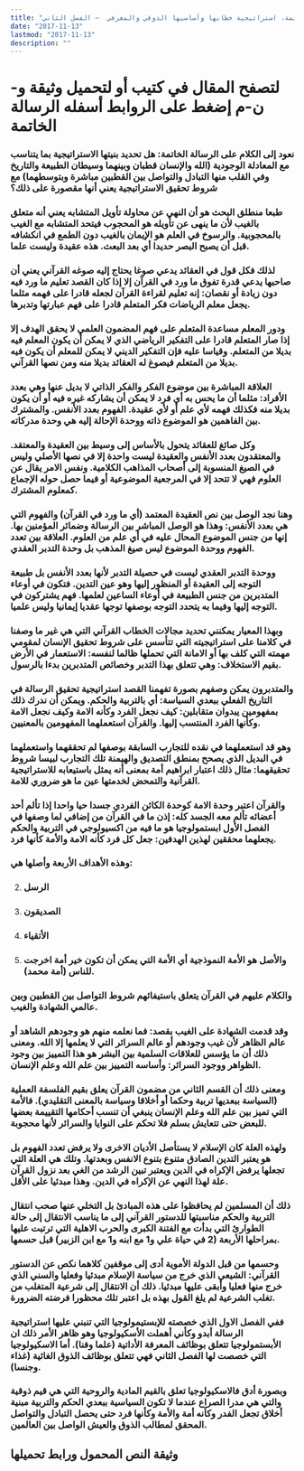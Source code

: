 ```yaml
---
title: "الرسالة الخاتمة، استراتيجية خطابها وأساسيها الذوقي والمعرفي  – الفصل الثاني"
date: "2017-11-13"
lastmod: "2017-11-13"
description: ""
---
```

# **لتصفح المقال في كتيب أو لتحميل وثيقة و-ن-م إضغط على الروابط أسفله** **الرسالة الخاتمة**

### نعود إلى الكلام على الرسالة الخاتمة: هل تحديد بنيتها الاستراتيجية بما يتناسب مع المعادلة الوجودية (الله والإنسان قطبان وبينهما وسيطان الطبيعة والتاريخ وفي القلب منها التبادل والتواصل بين القطبين مباشرة وبتوسطهما) مع شروط تحقيق الاستراتيجية يعني أنها مقصورة على ذلك؟

### طبعا منطلق البحث هو أن النهي عن محاولة تأويل المتشابه يعني أنه متعلق بالغيب لأن ما ينهى عن تأويله هو المحجوب فيتحد المتشابه مع الغيب بالمحجوبية. والرسوخ في العلم هو الإيمان بالغيب دون الطمع في انكشافه قبل أن يصبح البصر حديدا أي بعد البعث. هذه عقيدة وليست علما.

### لذلك فكل قول في العقائد يدعي صوغا يحتاج إليه صوغه القرآني يعني أن صاحبها يدعي قدرة تفوق ما ورد في القرآن إلا إذا كان القصد تعليم ما ورد فيه دون زيادة أو نقصان: إنه تعليم لقراءة القرآن لجعله قادرا على فهمه مثلما يجعل معلم الرياضات فكر المتعلم قادرا على فهم عبارتها وتدبرها.

### ودور المعلم مساعدة المتعلم على فهم المضمون العلمي لا يحقق الهدف إلا إذا صار المتعلم قادرا على التفكير الرياضي الذي لا يمكن أن يكون المعلم فيه بديلا من المتعلم. وقياسا عليه فإن التفكير الديني لا يمكن للمعلم أن يكون فيه بديلا من المتعلم فيصوغ له العقائد بديلا منه ومن نصها القرآني.

### العلاقة المباشرة بين موضوع الفكر والفكر الذاتي لا بديل عنها وهي بعدد الأفراد: مثلما أن ما يحس به أي فرد لا يمكن أن يشاركه غيره فيه أو أن يكون بديلا منه فكذلك فهمه لأي علم أو لأي عقيدة. الفهوم بعدد الأنفس. والمشترك بين الفاهمين هو الموضوع ذاته ووحدة الإحالة إليه هي وحدة مدركاته.

### وكل صائغ للعقائد يتحول بالأساس إلى وسيط بين العقيدة والمعتقد. والمعتقدون بعدد الأنفس والعقيدة ليست واحدة إلا في نصها الأصلي وليس في الصيغ المنسوبة إلى أصحاب المذاهب الكلامية. ونفس الامر يقال عن العلوم فهي لا تتحد إلا في المرجعية الموضوعية أو فيما حصل حوله الإجماع كمعلوم المشترك.

### وهنا نجد الوصل بين نص العقيدة المعتمد (أي ما ورد في القرآن) والفهوم التي هي بعدد الأنفس: وهذا هو الوصل المباشر بين الرسالة وضمائر المؤمنين بها. إنها من جنس الموضوع المحال عليه في أي علم من العلوم. العلاقة بين تعدد الفهوم ووحدة الموضوع ليس صيغ المذهب بل وحدة التدبر العقدي.

### ووحدة التدبر العقدي ليست في حصيلة التدبر لأنها بعدد الأنفس بل طبيعة التوجه إلى العقيدة أو المنظور إليها وهو عين التدين. فتكون في أوعاء المتدبرين من جنس الطبيعة في أوعاء الساعين لعلمها. فهم يشتركون في التوجه إليها وفيما به يتحدد التوجه بوصفها توجها عقديا إيمانيا وليس علميا.

### وبهذا المعيار يمكنني تحديد مجالات الخطاب القرآني التي هي غير ما وصفنا في كلامنا على استراتيجيته التي تتأسس على شروط تحقيق الإنسان لمقومي مهمته التي كلف بها أو الامانة التي تحملها ظالما لنفسه: الاستعمار في الأرض بقيم الاستخلاف: وهي تتعلق بهذا التدبر وخصائص المتدبرين بدءا بالرسول.

### والمتدبرون يمكن وصفهم بصورة تفهمنا القصد استراتيجية تحقيق الرسالة في التاريخ الفعلي ببعدي السياسة: أي بالتربية والحكم. ويمكن أن ندرك ذلك بمفهومين يبدوان متقابلين: كيف نجعل الفرد وكأنه الامة وكيف نجعل الامة وكأنها الفرد المنتسب إليها. والقرآن استعملهما المفهومين بالمعنيين.

### وهو قد استعملهما في نقده للتجارب السابقة بوصفها لم تحققهما واستعملهما في البديل الذي يصحح بمنطق التصديق والهيمنة تلك التجارب لبيسا شروط تحقيقهما: مثال ذلك اعتبار ابراهيم أمة بمعنى أنه يمثل باستيعابه للاستراتيجية القرآنية والتمحض لخدمتها عين ما هو ضروري للامة.

### والقرآن اعتبر وحدة الامة كوحدة الكائن الفردي جسدا حيا واحدا إذا تألم أحد أعضائه تألم معه الجسد كله: إذن ما في القرآن من إضافي لما وصفها في الفصل الأول ابستمولوجيا هو ما فيه من اكسيولوجي في التربية والحكم يجعلهما محققين لهذين الهدفين: جعل كل فرد كأنه الامة والأمة كأنها فرد.

### وهذه الأهداف الأربعة وأصلها هي:

2. ### الرسل
3. ### الصديقون
4. ### الأتقياء
5. ### والأصل هو الأمة النموذجية أي الأمة التي يمكن أن تكون خير أمة اخرجت للناس (أمة محمد).

### والكلام عليهم في القرآن يتعلق باستيفائهم شروط التواصل بين القطبين وبين عالمي الشهادة والغيب.

### وقد قدمت الشهادة على الغيب بقصد: فما نعلمه منهم هو وجودهم الشاهد أو عالم الظاهر لأن غيب وجودهم أو عالم السرائر التي لا يعلمها إلا الله. ومعنى ذلك أن ما يؤسس للعلاقات السلمية بين البشر هو هذا التمييز بين وجود الظواهر ووجود السرائر: وأساسه التمييز بين علم الله وعلم الإنسان.

### ومعنى ذلك أن القسم الثاني من مضمون القرآن يعلق بقيم الفلسفة العملية (السياسة ببعديها تربية وحكما أو أخلاقا وسياسة بالمعنى التقليدي). فالأمة التي تميز بين علم الله وعلم الإنسان ينبغي أن تنسب أحكامها التقييمة بعضها للبعض حتى تتعايش بسلم فلا تحكم على النوايا والسرائر لأنها محجوبة.

### ولهذه العلة كان الإسلام لا يستأصل الأديان الاخرى ولا يرفض تعدد الفهوم بل هو يعتبر التدين الصادق متنوع بتنوع الانفس وبعدتها. وتلك هي العلة التي تجعلها يرفض الإكراه في الدين ويعتبر تبين الرشد من الغي بعد نزول القرآن علة لهذا النهي عن الإكراه في الدين. وهذا مبدئيا على الأقل.

### ذلك أن المسلمين لم يحافظوا على هذه المبادئ بل التخلي عنها صحب انتقال التربية والحكم مناسبتها للدستور القرآني إلى ما يناسب الانتقال إلى حالة الطوارئ التي بدأت مع الفتنة الكبرى والحرب الاهلية التي ترتبت عليها بمراحلها الأربعة (2 في حياة علي و1 مع ابنه و1 مع ابن الزبير) قبل حسمها.

### وحسمها من قبل الدولة الأموية أدى إلى موقفين كلاهما نكص عن الدستور القرآني: الشيعي الذي خرج من سياسة الإسلام مبدئيا وفعليا والسني الذي خرج منها فعليا وأبقى عليها مبدئيا. ذلك أن الانتقال إلى شرعية المتغلب من تغلب الشرعية لم يلغ القول بهذه بل اعتبر تلك محظورا فرضته الضرورة.

### ففي الفصل الاول الذي خصصته للإبستيمولوجيا التي تنبني عليها استراتيجية الرسالة أبدو وكأني أهملت الأسكيولوجيا وهو ظاهر الأمر ذلك ان الأبستمولوجيا تتعلق بوظائف المعرفة الأداتية (علما وفنا). أما الاسكيولوجيا التي خصصت لها الفصل الثاني فهي تتعلق بوظائف الذوق الغائية (غذاء وجنسا).

### وبصورة أدق فالاسكيولوجيا تعلق بالقيم المادية والروحية التي هي قيم ذوقية والتي هي مدرا الصراع عندما لا تكون السياسية ببعدي الحكم والتربية مبنية أخلاق تجعل الفدر وكأنه أمة والأمة وكأنها فرد حتى يحصل التبادل والتواصل المحقق لمطالب الذوق والعيش الواصل بين العالمين.

## وثيقة النص المحمول ورابط تحميلها

###